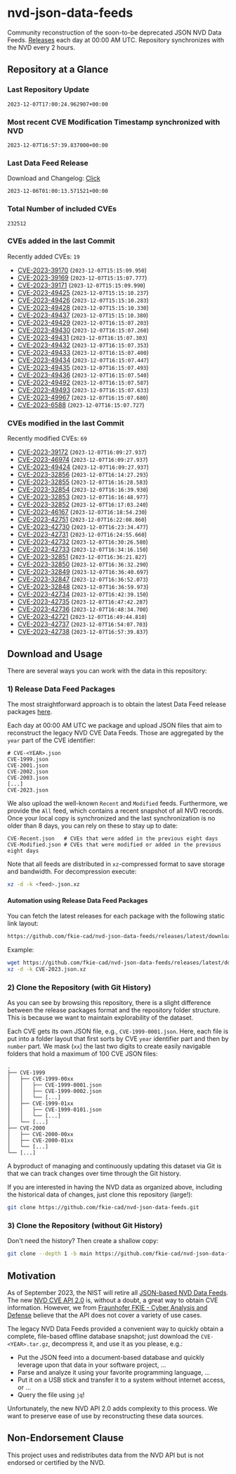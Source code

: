 # nvd-json-data-feeds

Community reconstruction of the soon-to-be deprecated JSON NVD Data Feeds. 
[Releases](https://github.com/fkie-cad/nvd-json-data-feeds/releases/latest) each day at 00:00 AM UTC.
Repository synchronizes with the NVD every 2 hours.

## Repository at a Glance

### Last Repository Update

```plain
2023-12-07T17:00:24.962907+00:00
```

### Most recent CVE Modification Timestamp synchronized with NVD

```plain
2023-12-07T16:57:39.837000+00:00
```

### Last Data Feed Release

Download and Changelog: [Click](https://github.com/fkie-cad/nvd-json-data-feeds/releases/latest)

```plain
2023-12-06T01:00:13.571521+00:00
```

### Total Number of included CVEs

```plain
232512
```

### CVEs added in the last Commit

Recently added CVEs: `19`

* [CVE-2023-39170](CVE-2023/CVE-2023-391xx/CVE-2023-39170.json) (`2023-12-07T15:15:09.950`)
* [CVE-2023-39169](CVE-2023/CVE-2023-391xx/CVE-2023-39169.json) (`2023-12-07T15:15:07.777`)
* [CVE-2023-39171](CVE-2023/CVE-2023-391xx/CVE-2023-39171.json) (`2023-12-07T15:15:09.990`)
* [CVE-2023-49425](CVE-2023/CVE-2023-494xx/CVE-2023-49425.json) (`2023-12-07T15:15:10.237`)
* [CVE-2023-49426](CVE-2023/CVE-2023-494xx/CVE-2023-49426.json) (`2023-12-07T15:15:10.283`)
* [CVE-2023-49428](CVE-2023/CVE-2023-494xx/CVE-2023-49428.json) (`2023-12-07T15:15:10.330`)
* [CVE-2023-49437](CVE-2023/CVE-2023-494xx/CVE-2023-49437.json) (`2023-12-07T15:15:10.380`)
* [CVE-2023-49429](CVE-2023/CVE-2023-494xx/CVE-2023-49429.json) (`2023-12-07T16:15:07.203`)
* [CVE-2023-49430](CVE-2023/CVE-2023-494xx/CVE-2023-49430.json) (`2023-12-07T16:15:07.260`)
* [CVE-2023-49431](CVE-2023/CVE-2023-494xx/CVE-2023-49431.json) (`2023-12-07T16:15:07.303`)
* [CVE-2023-49432](CVE-2023/CVE-2023-494xx/CVE-2023-49432.json) (`2023-12-07T16:15:07.353`)
* [CVE-2023-49433](CVE-2023/CVE-2023-494xx/CVE-2023-49433.json) (`2023-12-07T16:15:07.400`)
* [CVE-2023-49434](CVE-2023/CVE-2023-494xx/CVE-2023-49434.json) (`2023-12-07T16:15:07.447`)
* [CVE-2023-49435](CVE-2023/CVE-2023-494xx/CVE-2023-49435.json) (`2023-12-07T16:15:07.493`)
* [CVE-2023-49436](CVE-2023/CVE-2023-494xx/CVE-2023-49436.json) (`2023-12-07T16:15:07.540`)
* [CVE-2023-49492](CVE-2023/CVE-2023-494xx/CVE-2023-49492.json) (`2023-12-07T16:15:07.587`)
* [CVE-2023-49493](CVE-2023/CVE-2023-494xx/CVE-2023-49493.json) (`2023-12-07T16:15:07.633`)
* [CVE-2023-49967](CVE-2023/CVE-2023-499xx/CVE-2023-49967.json) (`2023-12-07T16:15:07.680`)
* [CVE-2023-6588](CVE-2023/CVE-2023-65xx/CVE-2023-6588.json) (`2023-12-07T16:15:07.727`)


### CVEs modified in the last Commit

Recently modified CVEs: `69`

* [CVE-2023-39172](CVE-2023/CVE-2023-391xx/CVE-2023-39172.json) (`2023-12-07T16:09:27.937`)
* [CVE-2023-46974](CVE-2023/CVE-2023-469xx/CVE-2023-46974.json) (`2023-12-07T16:09:27.937`)
* [CVE-2023-49424](CVE-2023/CVE-2023-494xx/CVE-2023-49424.json) (`2023-12-07T16:09:27.937`)
* [CVE-2023-32856](CVE-2023/CVE-2023-328xx/CVE-2023-32856.json) (`2023-12-07T16:14:27.293`)
* [CVE-2023-32855](CVE-2023/CVE-2023-328xx/CVE-2023-32855.json) (`2023-12-07T16:16:28.583`)
* [CVE-2023-32854](CVE-2023/CVE-2023-328xx/CVE-2023-32854.json) (`2023-12-07T16:16:39.930`)
* [CVE-2023-32853](CVE-2023/CVE-2023-328xx/CVE-2023-32853.json) (`2023-12-07T16:16:48.977`)
* [CVE-2023-32852](CVE-2023/CVE-2023-328xx/CVE-2023-32852.json) (`2023-12-07T16:17:03.240`)
* [CVE-2023-46167](CVE-2023/CVE-2023-461xx/CVE-2023-46167.json) (`2023-12-07T16:18:54.230`)
* [CVE-2023-42751](CVE-2023/CVE-2023-427xx/CVE-2023-42751.json) (`2023-12-07T16:22:08.860`)
* [CVE-2023-42730](CVE-2023/CVE-2023-427xx/CVE-2023-42730.json) (`2023-12-07T16:23:34.477`)
* [CVE-2023-42731](CVE-2023/CVE-2023-427xx/CVE-2023-42731.json) (`2023-12-07T16:24:55.660`)
* [CVE-2023-42732](CVE-2023/CVE-2023-427xx/CVE-2023-42732.json) (`2023-12-07T16:30:26.580`)
* [CVE-2023-42733](CVE-2023/CVE-2023-427xx/CVE-2023-42733.json) (`2023-12-07T16:34:16.150`)
* [CVE-2023-32851](CVE-2023/CVE-2023-328xx/CVE-2023-32851.json) (`2023-12-07T16:36:21.827`)
* [CVE-2023-32850](CVE-2023/CVE-2023-328xx/CVE-2023-32850.json) (`2023-12-07T16:36:32.290`)
* [CVE-2023-32849](CVE-2023/CVE-2023-328xx/CVE-2023-32849.json) (`2023-12-07T16:36:40.697`)
* [CVE-2023-32847](CVE-2023/CVE-2023-328xx/CVE-2023-32847.json) (`2023-12-07T16:36:52.073`)
* [CVE-2023-32848](CVE-2023/CVE-2023-328xx/CVE-2023-32848.json) (`2023-12-07T16:36:59.973`)
* [CVE-2023-42734](CVE-2023/CVE-2023-427xx/CVE-2023-42734.json) (`2023-12-07T16:42:39.150`)
* [CVE-2023-42735](CVE-2023/CVE-2023-427xx/CVE-2023-42735.json) (`2023-12-07T16:47:42.287`)
* [CVE-2023-42736](CVE-2023/CVE-2023-427xx/CVE-2023-42736.json) (`2023-12-07T16:48:34.700`)
* [CVE-2023-42721](CVE-2023/CVE-2023-427xx/CVE-2023-42721.json) (`2023-12-07T16:49:44.810`)
* [CVE-2023-42737](CVE-2023/CVE-2023-427xx/CVE-2023-42737.json) (`2023-12-07T16:54:07.703`)
* [CVE-2023-42738](CVE-2023/CVE-2023-427xx/CVE-2023-42738.json) (`2023-12-07T16:57:39.837`)


## Download and Usage

There are several ways you can work with the data in this repository:

### 1) Release Data Feed Packages

The most straightforward approach is to obtain the latest Data Feed release packages [here](https://github.com/fkie-cad/nvd-json-data-feeds/releases/latest).

Each day at 00:00 AM UTC we package and upload JSON files that aim to reconstruct the legacy NVD CVE Data Feeds.
Those are aggregated by the `year` part of the CVE identifier:

```
# CVE-<YEAR>.json
CVE-1999.json
CVE-2001.json
CVE-2002.json
CVE-2003.json
[...]
CVE-2023.json
```

We also upload the well-known `Recent` and `Modified` feeds.
Furthermore, we provide the `All` feed, which contains a recent snapshot of all NVD records.
Once your local copy is synchronized and the last synchronization is no older than 8 days, you can rely on these to stay up to date:

```plain
CVE-Recent.json   # CVEs that were added in the previous eight days
CVE-Modified.json # CVEs that were modified or added in the previous eight days
```

Note that all feeds are distributed in `xz`-compressed format to save storage and bandwidth.
For decompression execute:

```sh
xz -d -k <feed>.json.xz
```


#### Automation using Release Data Feed Packages

You can fetch the latest releases for each package with the following static link layout:

```sh
https://github.com/fkie-cad/nvd-json-data-feeds/releases/latest/download/CVE-<YEAR>.json.xz
```

Example:

```sh
wget https://github.com/fkie-cad/nvd-json-data-feeds/releases/latest/download/CVE-2023.json.xz
xz -d -k CVE-2023.json.xz
```

### 2) Clone the Repository (with Git History)

As you can see by browsing this repository, there is a slight difference between the release packages format and the repository folder structure.
This is because we want to maintain explorability of the dataset.

Each CVE gets its own JSON file, e.g., `CVE-1999-0001.json`.
Here, each file is put into a folder layout that first sorts by CVE `year` identifier part and then by `number` part.
We mask (`xx`) the last two digits to create easily navigable folders that hold a maximum of 100 CVE JSON files:

```plain
.
├── CVE-1999
│   ├── CVE-1999-00xx
│   │   ├── CVE-1999-0001.json
│   │   ├── CVE-1999-0002.json
│   │   └── [...]
│   ├── CVE-1999-01xx
│   │   ├── CVE-1999-0101.json
│   │   └── [...]
│   └── [...]
├── CVE-2000
│   ├── CVE-2000-00xx
│   ├── CVE-2000-01xx
│   └── [...]
└── [...]
```

A byproduct of managing and continuously updating this dataset via Git is that we can track changes over time through the Git history.

If you are interested in having the NVD data as organized above, including the historical data of changes, just clone this repository (large!):

```sh
git clone https://github.com/fkie-cad/nvd-json-data-feeds.git
```

### 3) Clone the Repository (without Git History)

Don't need the history? Then create a shallow copy:

```sh
git clone --depth 1 -b main https://github.com/fkie-cad/nvd-json-data-feeds.git
```

## Motivation

As of September 2023, the NIST will retire all [JSON-based NVD Data Feeds](https://nvd.nist.gov/vuln/data-feeds#divRetirementBanner-1).
The new [NVD CVE API 2.0](https://nvd.nist.gov/developers/vulnerabilities) is, without a doubt, a great way to obtain CVE information.
However, we from [Fraunhofer FKIE - Cyber Analysis and Defense](https://www.fkie.fraunhofer.de/en/departments/cad.html) believe that the API does not cover a variety of use cases.

The legacy NVD Data Feeds provided a convenient way to quickly obtain a complete, file-based offline database snapshot; just download the `CVE-<YEAR>.tar.gz`, decompress it, and use it as you please, e.g.:

* Put the JSON feed into a document-based database and quickly leverage upon that data in your software project, ...
* Parse and analyze it using your favorite programming language, ...
* Put it on a USB stick and transfer it to a system without internet access, or ...
* Query the file using `jq`!

Unfortunately, the new NVD API 2.0 adds complexity to this process.
We want to preserve ease of use by reconstructing these data sources.

## Non-Endorsement Clause

This project uses and redistributes data from the NVD API but is not endorsed or certified by the NVD.